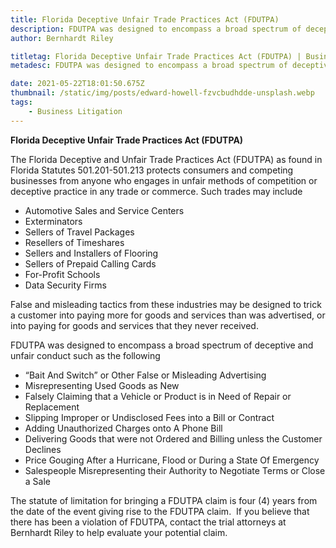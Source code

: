```yaml
---
title: Florida Deceptive Unfair Trade Practices Act (FDUTPA)
description: FDUTPA was designed to encompass a broad spectrum of deceptive and unfair conduct...
author: Bernhardt Riley

titletag: Florida Deceptive Unfair Trade Practices Act (FDUTPA) | Business Litigation | Bernhardt Riley
metadesc: FDUTPA was designed to encompass a broad spectrum of deceptive and unfair conduct...

date: 2021-05-22T18:01:50.675Z
thumbnail: /static/img/posts/edward-howell-fzvcbudhdde-unsplash.webp
tags:
    - Business Litigation
---
```


**Florida Deceptive Unfair Trade Practices Act (FDUTPA)**

The Florida Deceptive and Unfair Trade Practices Act (FDUTPA) as found in Florida Statutes 501.201-501.213 protects consumers and competing businesses from anyone who engages in unfair methods of
competition or deceptive practice in any trade or commerce. Such trades may include

-   Automotive Sales and Service Centers
-   Exterminators
-   Sellers of Travel Packages
-   Resellers of Timeshares
-   Sellers and Installers of Flooring
-   Sellers of Prepaid Calling Cards
-   For-Profit Schools
-   Data Security Firms

False and misleading tactics from these industries may be designed to trick a customer into paying more for goods and services than was advertised, or into paying for goods and services that they
never received.

FDUTPA was designed to encompass a broad spectrum of deceptive and unfair conduct such as the following

-   “Bait And Switch” or Other False or Misleading Advertising
-   Misrepresenting Used Goods as New
-   Falsely Claiming that a Vehicle or Product is in Need of Repair or Replacement
-   Slipping Improper or Undisclosed Fees into a Bill or Contract
-   Adding Unauthorized Charges onto A Phone Bill
-   Delivering Goods that were not Ordered and Billing unless the Customer Declines
-   Price Gouging After a Hurricane, Flood or During a State Of Emergency
-   Salespeople Misrepresenting their Authority to Negotiate Terms or Close a Sale

The statute of limitation for bringing a FDUTPA claim is four (4) years from the date of the event giving rise to the FDUTPA claim.  If you believe that there has been a violation of FDUTPA, contact
the trial attorneys at Bernhardt Riley to help evaluate your potential claim.
